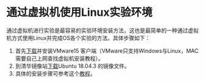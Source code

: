 # 通过虚拟机使用Linux实验环境

通过虚拟机进行实验是最容易的实验环境安装方法，这也是最简单的一种通过虚拟机方式使用Linux并完成OS各个实验的方法。具体步骤如下：

1. 首先[下载](https://www.vmware.com/go/getworkstation-win)并安装VMware15 客户端（VMware只支持Windows与Linux，MAC需要自己上网查找虚拟机安装教程）。
2. 到清华镜像站[下载](https://mirrors.tuna.tsinghua.edu.cn/ubuntu-releases/bionic/ubuntu-18.04.4-desktop-amd64.iso)Ubuntu 18.04.3 的镜像文件。 
3. 具体的安装步骤可参考这个[教程](https://blog.csdn.net/qq_39557270/article/details/102926282)。
